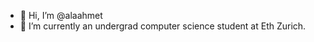 - 👋 Hi, I’m @alaahmet
- 🌱 I’m currently an undergrad computer science student at Eth Zurich.

<!---
alaahmet/alaahmet is a ✨ special ✨ repository because its `README.md` (this file) appears on your GitHub profile.
You can click the Preview link to take a look at your changes.
--->
